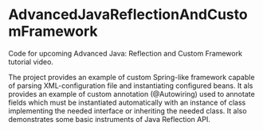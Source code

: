 # AdvancedJavaReflectionAndCustomFramework

Code for upcoming Advanced Java: Reflection and Custom Framework tutorial video.

The project provides an example of custom Spring-like framework capable of parsing XML-configuration file and instantiating 
configured beans. It als provides an example of custom annotation (@Autowiring) used to annotate fields which must be instantiated
automatically with an instance of class implementing the needed interface or inheriting the needed class. It also demonstrates some
basic instruments of Java Reflection API.

